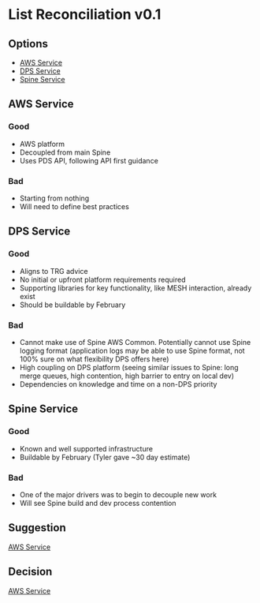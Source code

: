 # List Reconciliation v0.1

## Options

- [AWS Service](#aws-service)
- [DPS Service](#dps-service)
- [Spine Service](#spine-service)

## AWS Service

### Good

- AWS platform
- Decoupled from main Spine
- Uses PDS API, following API first guidance

### Bad

- Starting from nothing
- Will need to define best practices

## DPS Service

### Good

- Aligns to TRG advice
- No initial or upfront platform requirements required
- Supporting libraries for key functionality, like MESH interaction, already exist
- Should be buildable by February

### Bad

- Cannot make use of Spine AWS Common. Potentially cannot use Spine logging format (application logs may be able to use Spine format, not 100% sure on what flexibility DPS offers here)
- High coupling on DPS platform (seeing similar issues to Spine: long merge queues, high contention, high barrier to entry on local dev)
- Dependencies on knowledge and time on a non-DPS priority

## Spine Service

### Good

- Known and well supported infrastructure
- Buildable by February (Tyler gave ~30 day estimate)

### Bad

- One of the major drivers was to begin to decouple new work
- Will see Spine build and dev process contention

## Suggestion

[AWS Service](#aws-service)

## Decision

[AWS Service](#aws-service)
